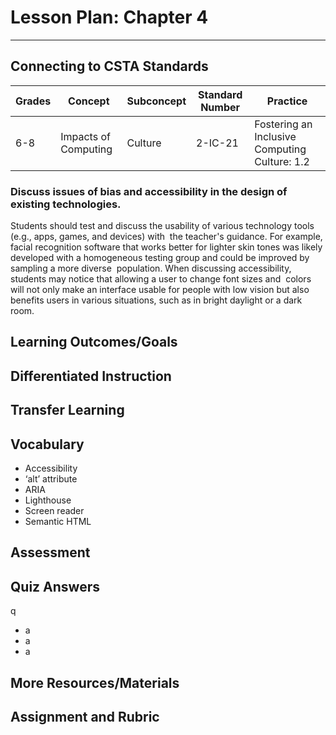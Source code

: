 # Lesson Plan: Chapter 4
---
## Connecting to CSTA Standards

Grades | Concept | Subconcept | Standard Number | Practice
---|---|---|---|---
6-8 | Impacts of Computing | Culture | 2-IC-21 | Fostering an Inclusive Computing Culture: 1.2 |

### Discuss issues of bias and accessibility in the design of existing technologies. 

Students should test and discuss the usability of various technology tools (e.g., apps, games, and devices) with  the teacher's guidance. For example, facial recognition software that works better for lighter skin tones was likely developed with a homogeneous testing group and could be improved by sampling a more diverse  population. When discussing accessibility, students may notice that allowing a user to change font sizes and  colors will not only make an interface usable for people with low vision but also benefits users in various situations, such as in bright daylight or a dark room.

## Learning Outcomes/Goals
## Differentiated Instruction
## Transfer Learning
## Vocabulary

* Accessibility 
* ‘alt’ attribute 
* ARIA 
* Lighthouse 
* Screen reader 
* Semantic HTML 

## Assessment
## Quiz Answers

q
 - a
 - <span class="highlight">a</span>
 - a

## More Resources/Materials

## Assignment and Rubric

